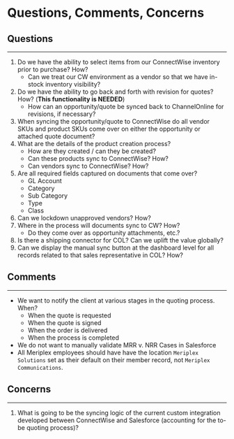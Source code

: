 # Questions, Comments, Concerns

## Questions
---
1. Do we have the ability to select items from our ConnectWise inventory prior to purchase? How?
	- Can we treat our CW environment as a vendor so that we have in-stock inventory visibility?
2. Do we have the ability to go back and forth with revision for quotes? How? (**This functionality is NEEDED**)
	- How can an opportunity/quote be synced back to ChannelOnline for revisions, if necessary?
3. When syncing the opportunity/quote to ConnectWise do all vendor SKUs and product SKUs come over on either the opportunity or attached quote document?
4. What are the details of the product creation process?
	- How are they created / can they be created?
	- Can these products sync to ConnectWise? How?
	- Can vendors sync to ConnectWise? How?
5. Are all required fields captured on documents that come over?
	- GL Account
	- Category
	- Sub Category
	- Type
	- Class
6. Can we lockdown unapproved vendors? How?
7. Where in the process will documents sync to CW? How?
	- Do they come over as opportunity attachments, etc.?
8. Is there a shipping connector for COL? Can we uplift the value globally?
9. Can we display the manual sync button at the dashboard level for all records related to that sales representative in COL? How?

## Comments
---
- We want to notify the client at various stages in the quoting process. When?
	- When the quote is requested
	- When the quote is signed
	- When the order is delivered
	- When the process is completed
- We do not want to manually validate MRR v. NRR Cases in Salesforce
- All Meriplex employees should have have the location `Meriplex Solutions` set as their default on their member record, not `Meriplex Communications`.
## Concerns
---
1. What is going to be the syncing logic of the current custom integration developed between ConnectWise and Salesforce (accounting for the to-be quoting process)?